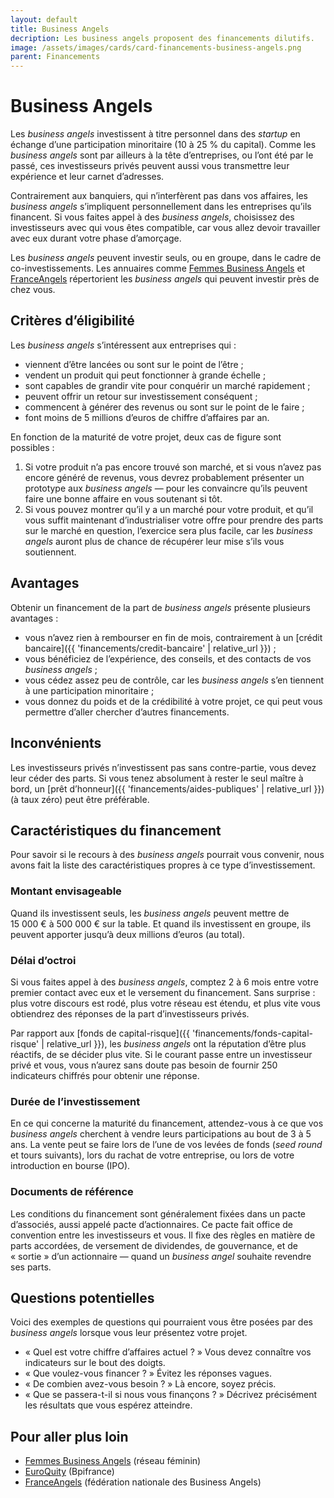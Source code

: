 ```yaml
---
layout: default
title: Business Angels
decription: Les business angels proposent des financements dilutifs.
image: /assets/images/cards/card-financements-business-angels.png
parent: Financements
---
```


# Business Angels

Les _business angels_ investissent à titre personnel dans des _startup_ en échange d’une participation minoritaire (10 à 25 % du capital). Comme les _business angels_ sont par ailleurs à la tête d’entreprises, ou l’ont été par le passé, ces investisseurs privés peuvent aussi vous transmettre leur expérience et leur carnet d’adresses.

Contrairement aux banquiers, qui n’interfèrent pas dans vos affaires, les _business angels_ s’impliquent personnellement dans les entreprises qu’ils financent. Si vous faites appel à des _business angels_, choisissez des investisseurs avec qui vous êtes compatible, car vous allez devoir travailler avec eux durant votre phase d’amorçage.

Les _business angels_ peuvent investir seuls, ou en groupe, dans le cadre de co-investissements. Les annuaires comme [Femmes Business Angels](https://www.femmesbusinessangels.org) et [FranceAngels](https://www.franceangels.org/) répertorient les _business angels_ qui peuvent investir près de chez vous.

## Critères d’éligibilité

Les _business angels_ s’intéressent aux entreprises qui :

- viennent d’être lancées ou sont sur le point de l’être ;
- vendent un produit qui peut fonctionner à grande échelle ;
- sont capables de grandir vite pour conquérir un marché rapidement ;
- peuvent offrir un retour sur investissement conséquent ;
- commencent à générer des revenus ou sont sur le point de le faire ;
- font moins de 5 millions d’euros de chiffre d’affaires par an.

En fonction de la maturité de votre projet, deux cas de figure sont possibles :

1. Si votre produit n’a pas encore trouvé son marché, et si vous n’avez pas encore généré de revenus, vous devrez probablement présenter un prototype aux *business angels* — pour les convaincre qu’ils peuvent faire une bonne affaire en vous soutenant si tôt.
2. Si vous pouvez montrer qu’il y a un marché pour votre produit, et qu’il vous suffit maintenant d’industrialiser votre offre pour prendre des parts sur le marché en question, l’exercice sera plus facile, car les _business angels_ auront plus de chance de récupérer leur mise s’ils vous soutiennent.

## Avantages

Obtenir un financement de la part de _business angels_ présente plusieurs avantages :

- vous n’avez rien à rembourser en fin de mois, contrairement à un [crédit bancaire]({{ 'financements/credit-bancaire' | relative_url }}) ;
- vous bénéficiez de l’expérience, des conseils, et des contacts de vos *business angels* ;
- vous cédez assez peu de contrôle, car les _business angels_ s’en tiennent à une participation minoritaire ;
- vous donnez du poids et de la crédibilité à votre projet, ce qui peut vous permettre d’aller chercher d’autres financements.

## Inconvénients

Les investisseurs privés n’investissent pas sans contre-partie, vous devez leur céder des parts. Si vous tenez absolument à rester le seul maître à bord, un [prêt d’honneur]({{ 'financements/aides-publiques' | relative_url }}) (à taux zéro) peut être préférable.

## Caractéristiques du financement

Pour savoir si le recours à des _business angels_ pourrait vous convenir, nous avons fait la liste des caractéristiques propres à ce type d’investissement.

### Montant envisageable

Quand ils investissent seuls, les _business angels_ peuvent mettre de 15 000 € à 500 000 € sur la table. Et quand ils investissent en groupe, ils peuvent apporter jusqu’à deux millions d’euros (au total).

### Délai d’octroi

Si vous faites appel à des _business angels_, comptez 2 à 6 mois entre votre premier contact avec eux et le versement du financement. Sans surprise : plus votre discours est rodé, plus votre réseau est étendu, et plus vite vous obtiendrez des réponses de la part d’investisseurs privés.

Par rapport aux [fonds de capital-risque]({{ 'financements/fonds-capital-risque' | relative_url }}), les _business angels_ ont la réputation d’être plus réactifs, de se décider plus vite. Si le courant passe entre un investisseur privé et vous, vous n’aurez sans doute pas besoin de fournir 250 indicateurs chiffrés pour obtenir une réponse.

### Durée de l’investissement

En ce qui concerne la maturité du financement, attendez-vous à ce que vos _business angels_ cherchent à vendre leurs participations au bout de 3 à 5 ans. La vente peut se faire lors de l’une de vos levées de fonds (_seed round_ et tours suivants), lors du rachat de votre entreprise, ou lors de votre introduction en bourse (IPO).

### Documents de référence

Les conditions du financement sont généralement fixées dans un pacte d’associés, aussi appelé pacte d’actionnaires. Ce pacte fait office de convention entre les investisseurs et vous. Il fixe des règles en matière de parts accordées, de versement de dividendes, de gouvernance, et de « sortie » d’un actionnaire — quand un _business angel_ souhaite revendre ses parts.

## Questions potentielles

Voici des exemples de questions qui pourraient vous être posées par des _business angels_ lorsque vous leur présentez votre projet.

- « Quel est votre chiffre d’affaires actuel ? » Vous devez connaître vos indicateurs sur le bout des doigts.
- « Que voulez-vous financer ? » Évitez les réponses vagues.
- « De combien avez-vous besoin ? » Là encore, soyez précis.
- « Que se passera-t-il si nous vous finançons ? » Décrivez précisément les résultats que vous espérez atteindre.

## Pour aller plus loin

- [Femmes Business Angels](https://www.femmesbusinessangels.org) (réseau féminin)
- [EuroQuity](https://www.euroquity.com/fr/home) (Bpifrance)
- [FranceAngels](https://www.franceangels.org) (fédération nationale des Business Angels)
